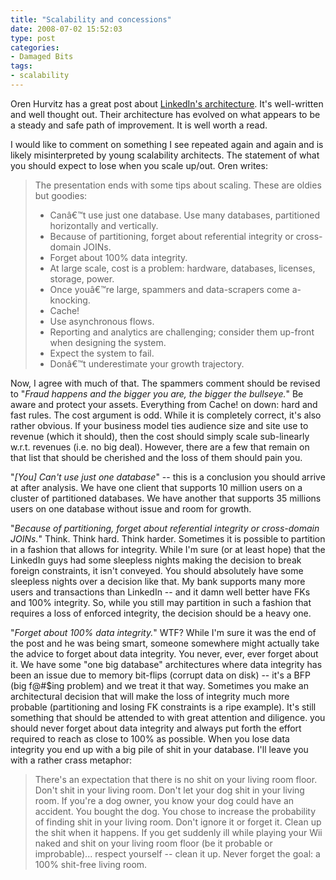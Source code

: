 ```yaml
---
title: "Scalability and concessions"
date: 2008-07-02 15:52:03
type: post
categories:
- Damaged Bits
tags:
- scalability
---
```


<p>Oren Hurvitz has a great post about <a href="http://hurvitz.org/blog/2008/06/linkedin-architecture">LinkedIn's architecture</a>. It's well-written and well thought out. Their architecture has evolved on what appears to be a steady and safe path of improvement. It is well worth a read.</p>  <p>I would like to comment on something I see repeated again and again and is likely misinterpreted by young scalability architects. The statement of what you should expect to lose when you scale up/out. Oren writes:</p>  <blockquote>The presentation ends with some tips about scaling. These are oldies but goodies:<br/><ul><li>Canâ€™t use just one database. Use many databases, partitioned horizontally and vertically.</li><li>Because of partitioning, forget about referential integrity or cross-domain JOINs.</li><li>Forget about 100% data integrity.</li><li>At large scale, cost is a problem: hardware, databases, licenses, storage, power.</li><li>Once youâ€™re large, spammers and data-scrapers come a-knocking.</li><li>Cache!</li><li>Use asynchronous flows.</li><li>Reporting and analytics are challenging; consider them up-front when designing the system.</li><li>Expect the system to fail.</li><li>Donâ€™t underestimate your growth trajectory.</li></ul></blockquote>  <p>Now, I agree with much of that. The spammers comment should be revised to "<em>Fraud happens and the bigger you are, the bigger the bullseye.</em>" Be aware and protect your assets. Everything from Cache! on down: hard and fast rules. The cost argument is odd.  While it is completely correct, it's also rather obvious.  If your business model ties audience size and site use to revenue (which it should), then the cost should simply scale sub-linearly w.r.t. revenues (i.e. no big deal).  However, there are a few that remain on that list that should be cherished and the loss of them should pain you.</p>  <p>"<em>[You] Can't use just one database</em>" -- this is a conclusion you should arrive at after analysis. We have one client that supports 10 million users on a cluster of partitioned databases. We have another that supports 35 millions users on one database without issue and room for growth.</p>  <p>"<em>Because of partitioning, forget about referential integrity or cross-domain JOINs.</em>" Think. Think hard. Think harder. Sometimes it is possible to partition in a fashion that allows for integrity. While I'm sure (or at least hope) that the LinkedIn guys had some sleepless nights making the decision to break foreign constraints, it isn't conveyed. You should absolutely have some sleepless nights over a decision like that. My bank supports many more users and transactions than LinkedIn -- and it damn well better have FKs and 100% integrity. So, while you still may partition in such a fashion that requires a loss of enforced integrity, the decision should be a heavy one.</p>  <p>"<em>Forget about 100% data integrity.</em>" WTF? While I'm sure it was the end of the post and he was being smart, someone somewhere might actually take the advice to forget about data integrity. You never, ever, ever forget about it. We have some "one big database" architectures where data integrity has been an issue due to memory bit-flips (corrupt data on disk) -- it's a BFP (big f@#$ing problem) and we treat it that way. Sometimes you make an architectural decision that will make the loss of integrity much more probable (partitioning and losing FK constraints is a ripe example). It's still something that should be attended to with great attention and diligence. you should never forget about data integrity and always put forth the effort required to reach as close to 100% as possible. When you lose data integrity you end up with a big pile of shit in your database. I'll leave you with a rather crass metaphor:</p>  <blockquote>There's an expectation that there is no shit on your living room floor. Don't shit in your living room. Don't let your dog shit in your living room. If you're a dog owner, you know your dog could have an accident. You bought the dog. You chose to increase the probability of finding shit in your living room. Don't ignore it or forget it. Clean up the shit when it happens. If you get suddenly ill while playing your Wii naked and shit on your living room floor (be it probable or improbable)... respect yourself -- clean it up. Never forget the goal: a 100% shit-free living room. </blockquote>
